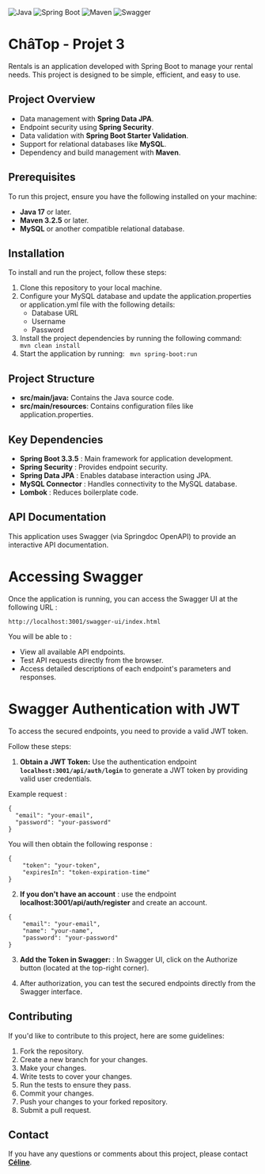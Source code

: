 ![Java](https://img.shields.io/badge/java-17-blue)
![Spring Boot](https://img.shields.io/badge/spring--boot-3.3.5-brightgreen)
![Maven](https://img.shields.io/badge/maven-3.2.5-orange)
![Swagger](https://img.shields.io/badge/swagger--springdoc-2.6.0-blue)



# ChâTop - Projet 3
Rentals is an application developed with Spring Boot to manage your rental needs. This project is designed to be simple, efficient, and easy to use.

## Project Overview

- Data management with **Spring Data JPA**.
- Endpoint security using **Spring Security**.
- Data validation with **Spring Boot Starter Validation**.
- Support for relational databases like **MySQL**.
- Dependency and build management with **Maven**.

## Prerequisites
To run this project, ensure you have the following installed on your machine:

- **Java 17** or later.
- **Maven 3.2.5** or later.
- **MySQL** or another compatible relational database.

## **Installation**

To install and run the project, follow these steps:

1. Clone this repository to your local machine.
2. Configure your MySQL database and update the application.properties or application.yml file with the following details:
   - Database URL
   - Username
   - Password
3. Install the project dependencies by running the following command:
`   mvn clean install`
4. Start the application by running:
  ` mvn spring-boot:run`

## **Project Structure**

- **src/main/java:** Contains the Java source code.
- **src/main/resources**: Contains configuration files like application.properties.

## Key Dependencies

- **Spring Boot 3.3.5** : Main framework for application development.
- **Spring Security** : Provides endpoint security.
- **Spring Data JPA** : Enables database interaction using JPA.
- **MySQL Connector** : Handles connectivity to the MySQL database.
- **Lombok** : Reduces boilerplate code.

## API Documentation

This application uses Swagger (via Springdoc OpenAPI) to provide an interactive API documentation.

# Accessing Swagger

Once the application is running, you can access the Swagger UI at the following URL :

```
http://localhost:3001/swagger-ui/index.html
```

You will be able to :
- View all available API endpoints.
- Test API requests directly from the browser.
- Access detailed descriptions of each endpoint's parameters and responses.

# Swagger Authentication with JWT
To access the secured endpoints, you need to provide a valid JWT token. 

Follow these steps:

1. **Obtain a JWT Token:** Use the authentication endpoint **`localhost:3001/api/auth/login`** to generate a JWT token by providing valid user credentials.

Example request :
```
{
  "email": "your-email",
  "password": "your-password"
}   

```

You will then obtain the following response : 
```
{
    "token": "your-token",
    "expiresIn": "token-expiration-time"
}
```
2. **If you don't have an account** : use the endpoint **localhost:3001/api/auth/register** and create an account.

```
{
    "email": "your-email",
    "name": "your-name",
    "password": "your-password"
}   

```

3. **Add the Token in Swagger:** : In Swagger UI, click on the Authorize button (located at the top-right corner).

4. After authorization, you can test the secured endpoints directly from the Swagger interface.

## **Contributing**

If you'd like to contribute to this project, here are some guidelines:

1. Fork the repository.
2. Create a new branch for your changes.
3. Make your changes.
4. Write tests to cover your changes.
5. Run the tests to ensure they pass.
6. Commit your changes.
7. Push your changes to your forked repository.
8. Submit a pull request.


## **Contact**

If you have any questions or comments about this project, please contact **[Céline](celine.intha@gmail.com)**.
